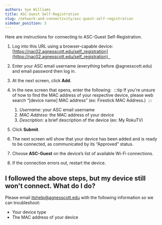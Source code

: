 ```yaml
---
authors: Sye Williams
title: ASC-Guest Self-Registration
slug: /network-and-connectivity/asc-guest-self-registration
sidebar_position: 3
---
```


Here are instructions for connecting to ASC-Guest Self-Registration. 

1. Log into this URL using a browser-capable device: [https://nac02.agnesscott.edu/self_registration](https://nac02.agnesscott.edu/self_registration)  
2. Enter your ASC email username (everything before @agnesscott.edu) and email password then log in. 
3. At the next screen, click **Add**. 
4. In the new screen that opens, enter the following: 
:::tip
If you're unsure of how to find the MAC address of your respective device, please web search “[device name] MAC address” (ex: Firestick MAC Address.) 
:::
	1. *Username*: your ASC email username 
	2. *MAC Address*: the MAC address of your device
	3. *Description*: a brief description of the device (ex: My RokuTV) 

5. Click **Submit**. 
6. The next screen will show that your device has been added and is ready to be connected, as communicated by its “Approved” status. 
7. Choose **ASC-Guest** on the device’s list of available Wi-Fi connections. 
8. If the connection errors out, restart the device. 

## I followed the above steps, but my device still won't connect. What do I do?

Please email itshelp@agnesscott.edu with the following information so we can troubleshoot:  

- Your device type  
- The MAC address of your device 